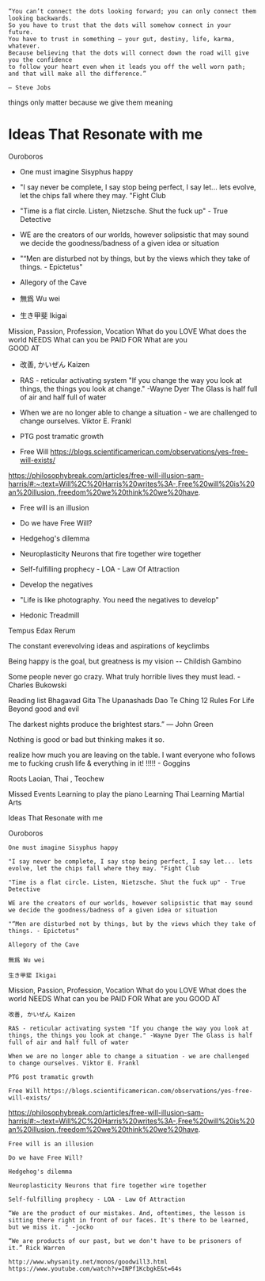 ```
“You can’t connect the dots looking forward; you can only connect them looking backwards. 
So you have to trust that the dots will somehow connect in your future. 
You have to trust in something – your gut, destiny, life, karma, whatever. 
Because believing that the dots will connect down the road will give you the confidence 
to follow your heart even when it leads you off the well worn path; and that will make all the difference.”

– Steve Jobs
```

things only matter because we give them meaning

# Ideas That Resonate with me
Ouroboros

- One must imagine Sisyphus happy
- "I say never be complete, I say stop being perfect, I say let... lets evolve, let the chips fall where they may. "Fight Club
- "Time is a flat circle. Listen, Nietzsche. Shut the fuck up" - True Detective

- WE are the creators of our worlds, however solipsistic that may sound we decide the goodness/badness of a given idea or situation
- "“Men are disturbed not by things, but by the views which they take of things. - 	Epictetus" 

- Allegory of the Cave

- 無爲 Wu wei

- 生き甲斐 Ikigai

Mission, Passion, Profession, Vocation
What do you 
LOVE
What does the world 
NEEDS
What can you be 
PAID FOR
What are you  
GOOD AT

- 改善, かいぜん Kaizen

- RAS - reticular activating system
"If you change the way you look at things, the things you look at change."
-Wayne Dyer
The Glass is half full of air and half full of water


- When we are no longer able to change a situation - we are challenged to change ourselves. Viktor E. Frankl
- PTG post tramatic growth

- Free Will
https://blogs.scientificamerican.com/observations/yes-free-will-exists/


https://philosophybreak.com/articles/free-will-illusion-sam-harris/#:~:text=Will%2C%20Harris%20writes%3A-,Free%20will%20is%20an%20illusion.,freedom%20we%20think%20we%20have.


- Free will is an illusion

- Do we have Free Will?


- Hedgehog's dilemma


- Neuroplasticity Neurons that fire together wire together

- Self-fulfilling prophecy - LOA - Law Of Attraction

- Develop the negatives
- "Life is like photography. You need the negatives to develop"

- Hedonic Treadmill

Tempus Edax Rerum

The constant everevolving ideas and aspirations of keyclimbs


Being happy is the goal, but greatness is my vision -- Childish Gambino

Some people never go crazy. What truly horrible lives they must lead. - Charles Bukowski


Reading list
Bhagavad Gita 
The Upanashads
Dao Te Ching
12 Rules For Life 
Beyond good and evil


The darkest nights produce the brightest stars.” — John Green 


Nothing is good or bad but thinking makes it so.




realize how much you are leaving on the table. I want everyone who follows me to fucking crush life & everything in it! !!!!! - Goggins


Roots
Laoian, Thai , Teochew

Missed Events
Learning to play the piano
Learning Thai
Learning Martial Arts


Ideas That Resonate with me

Ouroboros

    One must imagine Sisyphus happy

    "I say never be complete, I say stop being perfect, I say let... lets evolve, let the chips fall where they may. "Fight Club

    "Time is a flat circle. Listen, Nietzsche. Shut the fuck up" - True Detective

    WE are the creators of our worlds, however solipsistic that may sound we decide the goodness/badness of a given idea or situation

    "“Men are disturbed not by things, but by the views which they take of things. - Epictetus"

    Allegory of the Cave

    無爲 Wu wei

    生き甲斐 Ikigai

Mission, Passion, Profession, Vocation What do you LOVE What does the world NEEDS What can you be PAID FOR What are you
GOOD AT

    改善, かいぜん Kaizen

    RAS - reticular activating system "If you change the way you look at things, the things you look at change." -Wayne Dyer The Glass is half full of air and half full of water

    When we are no longer able to change a situation - we are challenged to change ourselves. Viktor E. Frankl

    PTG post tramatic growth

    Free Will https://blogs.scientificamerican.com/observations/yes-free-will-exists/

https://philosophybreak.com/articles/free-will-illusion-sam-harris/#:~:text=Will%2C%20Harris%20writes%3A-,Free%20will%20is%20an%20illusion.,freedom%20we%20think%20we%20have.

    Free will is an illusion

    Do we have Free Will?

    Hedgehog's dilemma

    Neuroplasticity Neurons that fire together wire together

    Self-fulfilling prophecy - LOA - Law Of Attraction

    “We are the product of our mistakes. And, oftentimes, the lesson is sitting there right in front of our faces. It's there to be learned, but we miss it. " -jocko

    “We are products of our past, but we don't have to be prisoners of it.” Rick Warren

    http://www.whysanity.net/monos/goodwill3.html https://www.youtube.com/watch?v=INPf1KcbgkE&t=64s



